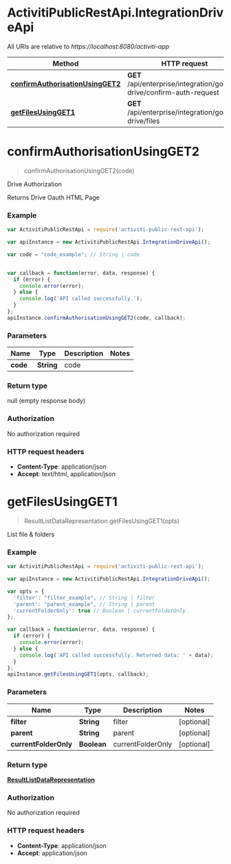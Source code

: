 # ActivitiPublicRestApi.IntegrationDriveApi

All URIs are relative to *https://localhost:8080/activiti-app*

Method | HTTP request | Description
------------- | ------------- | -------------
[**confirmAuthorisationUsingGET2**](IntegrationDriveApi.md#confirmAuthorisationUsingGET2) | **GET** /api/enterprise/integration/google-drive/confirm-auth-request | Drive Authorization
[**getFilesUsingGET1**](IntegrationDriveApi.md#getFilesUsingGET1) | **GET** /api/enterprise/integration/google-drive/files | List file &amp; folders


<a name="confirmAuthorisationUsingGET2"></a>
# **confirmAuthorisationUsingGET2**
> confirmAuthorisationUsingGET2(code)

Drive Authorization

Returns Drive Oauth HTML Page

### Example
```javascript
var ActivitiPublicRestApi = require('activiti-public-rest-api');

var apiInstance = new ActivitiPublicRestApi.IntegrationDriveApi();

var code = "code_example"; // String | code


var callback = function(error, data, response) {
  if (error) {
    console.error(error);
  } else {
    console.log('API called successfully.');
  }
};
apiInstance.confirmAuthorisationUsingGET2(code, callback);
```

### Parameters

Name | Type | Description  | Notes
------------- | ------------- | ------------- | -------------
 **code** | **String**| code | 

### Return type

null (empty response body)

### Authorization

No authorization required

### HTTP request headers

 - **Content-Type**: application/json
 - **Accept**: text/html, application/json

<a name="getFilesUsingGET1"></a>
# **getFilesUsingGET1**
> ResultListDataRepresentation getFilesUsingGET1(opts)

List file &amp; folders

### Example
```javascript
var ActivitiPublicRestApi = require('activiti-public-rest-api');

var apiInstance = new ActivitiPublicRestApi.IntegrationDriveApi();

var opts = { 
  'filter': "filter_example", // String | filter
  'parent': "parent_example", // String | parent
  'currentFolderOnly': true // Boolean | currentFolderOnly
};

var callback = function(error, data, response) {
  if (error) {
    console.error(error);
  } else {
    console.log('API called successfully. Returned data: ' + data);
  }
};
apiInstance.getFilesUsingGET1(opts, callback);
```

### Parameters

Name | Type | Description  | Notes
------------- | ------------- | ------------- | -------------
 **filter** | **String**| filter | [optional] 
 **parent** | **String**| parent | [optional] 
 **currentFolderOnly** | **Boolean**| currentFolderOnly | [optional] 

### Return type

[**ResultListDataRepresentation**](ResultListDataRepresentation.md)

### Authorization

No authorization required

### HTTP request headers

 - **Content-Type**: application/json
 - **Accept**: application/json

